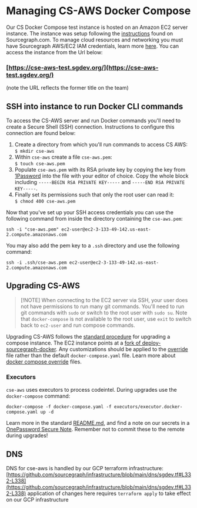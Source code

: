 # Managing CS-AWS Docker Compose

Our CS Docker Compose test instance is hosted on an Amazon EC2 server instance. The instance was setup following the [instructions](https://docs.sourcegraph.com/admin/install/docker-compose/aws) found on Sourcegraph.com. To manage cloud resources and networking you must have Sourcegraph AWS/EC2 IAM credentials, learn more [here](https://team-sourcegraph.1password.com/vaults/dnrhbauihkhjs5ag6vszsme45a/allitems/jgyewom5scogqn6ru53jn2hw2i). You can access the instance from the Url below:

### [https://cse-aws-test.sgdev.org/](https://cse-aws-test.sgdev.org/)

(note the URL reflects the former title on the team)

## SSH into instance to run Docker CLI commands

To access the CS-AWS server and run Docker commands you'll need to create a Secure Shell (SSH) connection. Instructions to configure this connection are found below:

1. Create a directory from which you'll run commands to access CS AWS:<br>`$ mkdir cse-aws`
2. Within `cse-aws` create a file `cse-aws.pem`:<br>`$ touch cse-aws.pem`
3. Populate `cse-aws.pem` with its RSA private key by copying the key from [1Password](https://my.1password.com/vaults/dnrhbauihkhjs5ag6vszsme45a/allitems/jrsavvo7cgknvzbnefya5oba3i) into the file with your editor of choice. Copy the whole block including `-----BEGIN RSA PRIVATE KEY-----` and `-----END RSA PRIVATE KEY-----`.
4. Finally set its permissions such that only the root user can read it:<br>`$ chmod 400 cse-aws.pem`<br>

Now that you've set up your SSH access credentials you can use the following command from inside the directory containing the `cse-aws.pem`:

```
ssh -i "cse-aws.pem" ec2-user@ec2-3-133-49-142.us-east-2.compute.amazonaws.com
```

You may also add the pem key to a `.ssh` directory and use the following command:

```
ssh -i .ssh/cse-aws.pem ec2-user@ec2-3-133-49-142.us-east-2.compute.amazonaws.com
```

## Upgrading CS-AWS

> [!NOTE] When connecting to the EC2 server via SSH, your user does not have permissions to run many git commands. You'll need to run git commands with `sudo` or switch to the root user with `sudo su`. Note that `docker-compose` is not available to the root user, use `exit` to switch back to `ec2-user` and run compose commands.

Upgrading CS-AWS follows the [standard procedure](https://docs.sourcegraph.com/admin/install/docker-compose/operations#upgrade) for upgrading a compose instance. The EC2 instance points at a [fork of deploy-sourcegraph-docker](https://github.com/sourcegraph/deploy-sourcegraph-cse-aws). Any customizations should be applied to the [override](https://github.com/sourcegraph/deploy-sourcegraph-cse-aws/blob/release/docker-compose/docker-compose.override.yaml) file rather than the default `docker-compose.yaml` file. Learn more about [docker compose override](https://docs.sourcegraph.com/admin/deploy/docker-compose/configuration#what-is-an-override-file) files.

### Executors

`cse-aws` uses executors to process codeintel. During upgrades use the `docker-compose` command:

```
docker-compose -f docker-compose.yaml -f executors/executor.docker-compose.yaml up -d
```

Learn more in the standard [README.md](https://github.com/sourcegraph/deploy-sourcegraph-cse-aws/tree/release/docker-compose/executors), and find a note on our secrets in a [OnePassword Secure Note](https://team-sourcegraph.1password.com/vaults/dnrhbauihkhjs5ag6vszsme45a/allitems/335rrus23htduvlyikqkgpzr6u). Remember not to commit these to the remote during upgrades!

## DNS

DNS for cse-aws is handled by our GCP terraform infrastructure: [https://github.com/sourcegraph/infrastructure/blob/main/dns/sgdev.tf#L332-L338](https://github.com/sourcegraph/infrastructure/blob/main/dns/sgdev.tf#L332-L338) application of changes here requires `terraform apply` to take effect on our GCP infrastructure
